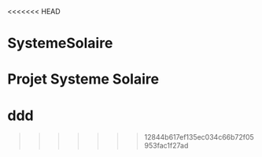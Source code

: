 <<<<<<< HEAD
# SystemeSolaire
Projet Systeme Solaire
=======
# ddd
>>>>>>> 12844b617ef135ec034c66b72f05953fac1f27ad
